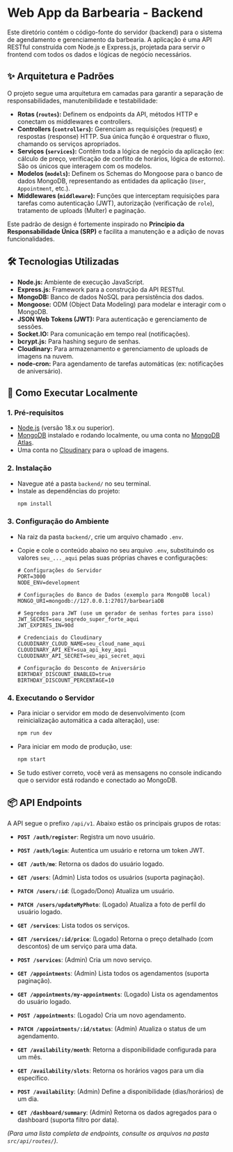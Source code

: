 # Web App da Barbearia - Backend

Este diretório contém o código-fonte do servidor (backend) para o sistema de agendamento e gerenciamento da barbearia. A aplicação é uma API RESTful construída com Node.js e Express.js, projetada para servir o frontend com todos os dados e lógicas de negócio necessários.

## ✨ Arquitetura e Padrões

O projeto segue uma arquitetura em camadas para garantir a separação de responsabilidades, manutenibilidade e testabilidade:

-   **Rotas (`routes`):** Definem os endpoints da API, métodos HTTP e conectam os middlewares e controllers.
-   **Controllers (`controllers`):** Gerenciam as requisições (request) e respostas (response) HTTP. Sua única função é orquestrar o fluxo, chamando os serviços apropriados.
-   **Serviços (`services`):** Contêm toda a lógica de negócio da aplicação (ex: cálculo de preço, verificação de conflito de horários, lógica de estorno). São os únicos que interagem com os modelos.
-   **Modelos (`models`):** Definem os Schemas do Mongoose para o banco de dados MongoDB, representando as entidades da aplicação (`User`, `Appointment`, etc.).
-   **Middlewares (`middleware`):** Funções que interceptam requisições para tarefas como autenticação (JWT), autorização (verificação de `role`), tratamento de uploads (Multer) e paginação.

Este padrão de design é fortemente inspirado no **Princípio da Responsabilidade Única (SRP)** e facilita a manutenção e a adição de novas funcionalidades.

## 🛠️ Tecnologias Utilizadas

-   **Node.js:** Ambiente de execução JavaScript.
-   **Express.js:** Framework para a construção da API RESTful.
-   **MongoDB:** Banco de dados NoSQL para persistência dos dados.
-   **Mongoose:** ODM (Object Data Modeling) para modelar e interagir com o MongoDB.
-   **JSON Web Tokens (JWT):** Para autenticação e gerenciamento de sessões.
-   **Socket.IO:** Para comunicação em tempo real (notificações).
-   **bcrypt.js:** Para hashing seguro de senhas.
-   **Cloudinary:** Para armazenamento e gerenciamento de uploads de imagens na nuvem.
-   **node-cron:** Para agendamento de tarefas automáticas (ex: notificações de aniversário).

## 🚀 Como Executar Localmente

### 1. Pré-requisitos
-   [Node.js](https://nodejs.org/) (versão 18.x ou superior).
-   [MongoDB](https://www.mongodb.com/try/download/community) instalado e rodando localmente, ou uma conta no [MongoDB Atlas](https://www.mongodb.com/cloud/atlas).
-   Uma conta no [Cloudinary](https://cloudinary.com/) para o upload de imagens.

### 2. Instalação
-   Navegue até a pasta `backend/` no seu terminal.
-   Instale as dependências do projeto:
    ```bash
    npm install
    ```

### 3. Configuração do Ambiente
-   Na raiz da pasta `backend/`, crie um arquivo chamado `.env`.
-   Copie e cole o conteúdo abaixo no seu arquivo `.env`, substituindo os valores `seu_..._aqui` pelas suas próprias chaves e configurações:

    ```env
    # Configurações do Servidor
    PORT=3000
    NODE_ENV=development

    # Configurações do Banco de Dados (exemplo para MongoDB local)
    MONGO_URI=mongodb://127.0.0.1:27017/barbeariaDB

    # Segredos para JWT (use um gerador de senhas fortes para isso)
    JWT_SECRET=seu_segredo_super_forte_aqui
    JWT_EXPIRES_IN=90d

    # Credenciais do Cloudinary
    CLOUDINARY_CLOUD_NAME=seu_cloud_name_aqui
    CLOUDINARY_API_KEY=sua_api_key_aqui
    CLOUDINARY_API_SECRET=seu_api_secret_aqui

    # Configuração do Desconto de Aniversário
    BIRTHDAY_DISCOUNT_ENABLED=true
    BIRTHDAY_DISCOUNT_PERCENTAGE=10
    ```

### 4. Executando o Servidor
-   Para iniciar o servidor em modo de desenvolvimento (com reinicialização automática a cada alteração), use:
    ```bash
    npm run dev
    ```
-   Para iniciar em modo de produção, use:
    ```bash
    npm start
    ```
-   Se tudo estiver correto, você verá as mensagens no console indicando que o servidor está rodando e conectado ao MongoDB.

## 📦 API Endpoints

A API segue o prefixo `/api/v1`. Abaixo estão os principais grupos de rotas:

-   **`POST /auth/register`**: Registra um novo usuário.
-   **`POST /auth/login`**: Autentica um usuário e retorna um token JWT.
-   **`GET /auth/me`**: Retorna os dados do usuário logado.

-   **`GET /users`**: (Admin) Lista todos os usuários (suporta paginação).
-   **`PATCH /users/:id`**: (Logado/Dono) Atualiza um usuário.
-   **`PATCH /users/updateMyPhoto`**: (Logado) Atualiza a foto de perfil do usuário logado.

-   **`GET /services`**: Lista todos os serviços.
-   **`GET /services/:id/price`**: (Logado) Retorna o preço detalhado (com descontos) de um serviço para uma data.
-   **`POST /services`**: (Admin) Cria um novo serviço.

-   **`GET /appointments`**: (Admin) Lista todos os agendamentos (suporta paginação).
-   **`GET /appointments/my-appointments`**: (Logado) Lista os agendamentos do usuário logado.
-   **`POST /appointments`**: (Logado) Cria um novo agendamento.
-   **`PATCH /appointments/:id/status`**: (Admin) Atualiza o status de um agendamento.

-   **`GET /availability/month`**: Retorna a disponibilidade configurada para um mês.
-   **`GET /availability/slots`**: Retorna os horários vagos para um dia específico.
-   **`POST /availability`**: (Admin) Define a disponibilidade (dias/horários) de um dia.

-   **`GET /dashboard/summary`**: (Admin) Retorna os dados agregados para o dashboard (suporta filtro por data).

*(Para uma lista completa de endpoints, consulte os arquivos na pasta `src/api/routes/`)*.
